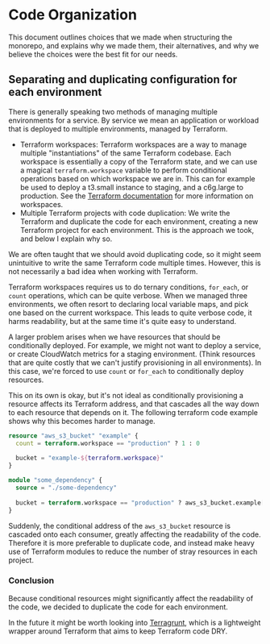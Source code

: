 # Code Organization

This document outlines choices that we made when structuring the monorepo, and
explains why we made them, their alternatives, and why we believe the choices
were the best fit for our needs.

## Separating and duplicating configuration for each environment

There is generally speaking two methods of managing multiple environments for
a service. By service we mean an application or workload that is deployed to
multiple environments, managed by Terraform.

- Terraform workspaces: Terraform workspaces are a way to manage multiple
  "instantiations" of the same Terraform codebase. Each workspace is
  essentially a copy of the Terraform state, and we can use a magical
  `terraform.workspace` variable to perform conditional operations based on
  which workspace we are in. This can for example be used to deploy a t3.small
  instance to staging, and a c6g.large to production. See the [Terraform
  documentation][workspaces] for more information on workspaces.
- Multiple Terraform projects with code duplication: We write the Terraform and
  duplicate the code for each environment, creating a new Terraform project for
  each environment. This is the approach we took, and below I explain why so.

We are often taught that we should avoid duplicating code, so it might seem
unintuitive to write the same Terraform code multiple times. However, this
is not necessarily a bad idea when working with Terraform.

Terraform workspaces requires us to do ternary conditions, `for_each`, or
`count` operations, which can be quite verbose. When we managed three
environments, we often resort to declaring local variable maps, and pick one
based on the current workspace. This leads to quite verbose code, it harms
readability, but at the same time it's quite easy to understand.

A larger problem arises when we have resources that should be conditionally
deployed. For example, we might not want to deploy a service, or create
CloudWatch metrics for a staging environment. (Think resources that are quite
costly that we can't justify provisioning in all environments). In this case,
we're forced to use `count` or `for_each` to conditionally deploy resources.

This on its own is okay, but it's not ideal as conditionally provisioning a
resource affects its Terraform address, and that cascades all the way down to
each resource that depends on it. The following terraform code example shows
why this becomes harder to manage.

```terraform
resource "aws_s3_bucket" "example" {
  count = terraform.workspace == "production" ? 1 : 0
  
  bucket = "example-${terraform.workspace}"
}

module "some_dependency" {
  source = "./some-dependency"
  
  bucket = terraform.workspace == "production" ? aws_s3_bucket.example[0].bucket : null
}
```

Suddenly, the conditional address of the `aws_s3_bucket` resource is cascaded
onto each consumer, greatly affecting the readability of the code. Therefore
it is more preferable to duplicate code, and instead make heavy use of
Terraform modules to reduce the number of stray resources in each project.

### Conclusion

Because conditional resources might significantly affect the readability of
the code, we decided to duplicate the code for each environment.

In the future it might be worth looking into [Terragrunt][terragrunt], which
is a lightweight wrapper around Terraform that aims to keep Terraform code
DRY.

[workspaces]: https://developer.hashicorp.com/terraform/language/state/workspaces
[terragrunt]: https://terragrunt.gruntwork.io/
